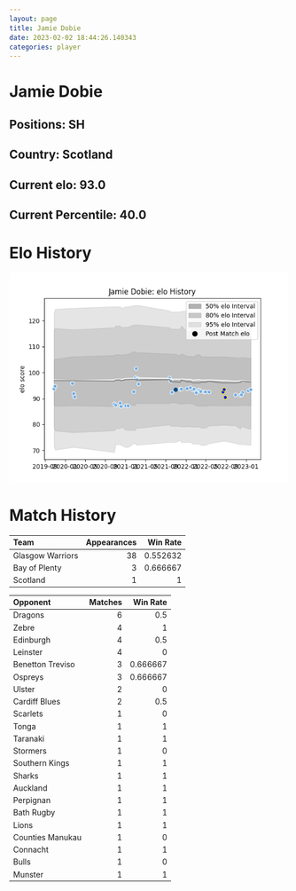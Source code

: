 ```yaml
---  
layout: page  
title: Jamie Dobie  
date: 2023-02-02 18:44:26.140343  
categories: player  
---
```

# Jamie Dobie

## Positions: SH

## Country: Scotland

## Current elo: 93.0

## Current Percentile: 40.0

# Elo History


![elo history](history_JamieDobie.png)
# Match History


| Team             |   Appearances |   Win Rate |
|:-----------------|--------------:|-----------:|
| Glasgow Warriors |            38 |   0.552632 |
| Bay of Plenty    |             3 |   0.666667 |
| Scotland         |             1 |   1        |

| Opponent         |   Matches |   Win Rate |
|:-----------------|----------:|-----------:|
| Dragons          |         6 |   0.5      |
| Zebre            |         4 |   1        |
| Edinburgh        |         4 |   0.5      |
| Leinster         |         4 |   0        |
| Benetton Treviso |         3 |   0.666667 |
| Ospreys          |         3 |   0.666667 |
| Ulster           |         2 |   0        |
| Cardiff Blues    |         2 |   0.5      |
| Scarlets         |         1 |   0        |
| Tonga            |         1 |   1        |
| Taranaki         |         1 |   1        |
| Stormers         |         1 |   0        |
| Southern Kings   |         1 |   1        |
| Sharks           |         1 |   1        |
| Auckland         |         1 |   1        |
| Perpignan        |         1 |   1        |
| Bath Rugby       |         1 |   1        |
| Lions            |         1 |   1        |
| Counties Manukau |         1 |   0        |
| Connacht         |         1 |   1        |
| Bulls            |         1 |   0        |
| Munster          |         1 |   1        |